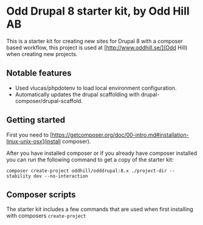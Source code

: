 # Odd Drupal 8 starter kit, by Odd Hill AB

This is a starter kit for creating new sites for Drupal 8 with a composer based workflow, this project is used at [http://www.oddhill.se/](Odd Hill) when creating new projects.

## Notable features

- Used vlucas/phpdotenv to load local environment configuration.
- Automatically updates the drupal scaffolding with drupal-composer/drupal-scaffold.

## Getting started

First you need to [https://getcomposer.org/doc/00-intro.md#installation-linux-unix-osx](install composer).

After you have installed composer or if you already have composer installed you can run the following command to get a copy of the starter kit:

```
composer create-project oddhill/odddrupal:8.x ./project-dir --stability dev --no-interaction
```

## Composer scripts

The starter kit includes a few commands that are used when first installing with composers `create-project`

